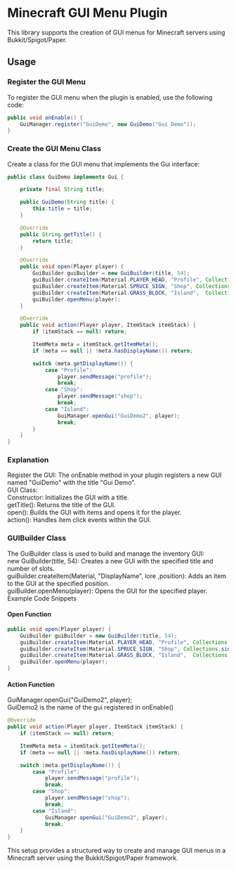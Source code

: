 # Minecraft GUI Menu Plugin

This library supports the creation of GUI menus for Minecraft servers using Bukkit/Spigot/Paper.

## Usage

### Register the GUI Menu

To register the GUI menu when the plugin is enabled, use the following code:

```java
public void onEnable() {
    GuiManager.register("GuiDemo", new GuiDemo("Gui Demo"));
}
```
### Create the GUI Menu Class

Create a class for the GUI menu that implements the Gui interface:
````java
public class GuiDemo implements Gui {

    private final String title;

    public GuiDemo(String title) {
        this.title = title;
    }

    @Override
    public String getTitle() {
        return title;
    }

    @Override
    public void open(Player player) {
        GuiBuilder guiBuilder = new GuiBuilder(title, 54);
        guiBuilder.createItem(Material.PLAYER_HEAD, "Profile", Collections.singletonList("info player"), 11);
        guiBuilder.createItem(Material.SPRUCE_SIGN, "Shop", Collections.singletonList("shop Item"), 12);
        guiBuilder.createItem(Material.GRASS_BLOCK, "Island",  Collections.singletonList("Controller island"),13);
        guiBuilder.openMenu(player);
    }

    @Override
    public void action(Player player, ItemStack itemStack) {
        if (itemStack == null) return;

        ItemMeta meta = itemStack.getItemMeta();
        if (meta == null || !meta.hasDisplayName()) return;

        switch (meta.getDisplayName()) {
            case "Profile":
                player.sendMessage("profile");
                break;
            case "Shop":
                player.sendMessage("shop");
                break;
            case "Island":
                GuiManager.openGui("GuiDemo2", player);
                break;
        }
    }
}

````
### Explanation

Register the GUI: The onEnable method in your plugin registers a new GUI named "GuiDemo" with the title "Gui Demo".<br>
GUI Class:<br>
Constructor: Initializes the GUI with a title.<br>
getTitle(): Returns the title of the GUI.<br>
open(): Builds the GUI with items and opens it for the player.<br>
action(): Handles item click events within the GUI.<br>
### GUIBuilder Class

The GuiBuilder class is used to build and manage the inventory GUI:<br>
new GuiBuilder(title, 54): Creates a new GUI with the specified title and number of slots.<br>
guiBuilder.createItem(Material, "DisplayName", lore ,position): Adds an item to the GUI at the specified position.<br>
guiBuilder.openMenu(player): Opens the GUI for the specified player.<br>
Example Code Snippets<br>
#### Open Function
````java
public void open(Player player) {
    GuiBuilder guiBuilder = new GuiBuilder(title, 54);
    guiBuilder.createItem(Material.PLAYER_HEAD, "Profile", Collections.singletonList("info player"), 11);
    guiBuilder.createItem(Material.SPRUCE_SIGN, "Shop", Collections.singletonList("shop Item"), 12);
    guiBuilder.createItem(Material.GRASS_BLOCK, "Island",  Collections.singletonList("Controller island"),13);
    guiBuilder.openMenu(player);
}

````
#### Action Function

GuiManager.openGui("GuiDemo2", player);<br>
GuiDemo2 is the name of the gui registered in onEnable()
````java
@Override
public void action(Player player, ItemStack itemStack) {
    if (itemStack == null) return;

    ItemMeta meta = itemStack.getItemMeta();
    if (meta == null || !meta.hasDisplayName()) return;

    switch (meta.getDisplayName()) {
        case "Profile":
            player.sendMessage("profile");
            break;
        case "Shop":
            player.sendMessage("shop");
            break;
        case "Island":
            GuiManager.openGui("GuiDemo2", player);
            break;
    }
}

````
This setup provides a structured way to create and manage GUI menus in a Minecraft server using the Bukkit/Spigot/Paper framework.
<br>
<br>
